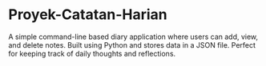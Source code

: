 # Proyek-Catatan-Harian
A simple command-line based diary application where users can add, view, and delete notes. Built using Python and stores data in a JSON file. Perfect for keeping track of daily thoughts and reflections.

